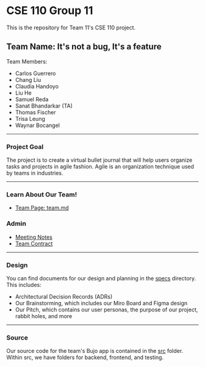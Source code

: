 # CSE 110 Group 11
This is the repository for Team 11's CSE 110 project.  

## Team Name: It's not a bug, It's a feature

Team Members:   
- Carlos Guerrero
- Chang Liu
- Claudia Handoyo
- Liu He 
- Samuel Reda
- Sanat Bhandarkar (TA)
- Thomas Fischer
- Trisa Leung
- Waynar Bocangel  
<hr></hr>

### Project Goal  

The project is to create a virtual bullet journal that will help users organize tasks and projects in agile fashion.
Agile is an organization technique used by teams in industries. 
<hr></hr> 

### Learn About Our Team!
- [Team Page: team.md](/admin/team.md)


### Admin 
- [Meeting Notes](/admin/meetings)
- [Team Contract](/admin/misc)
<hr></hr>


### Design
You can find documents for our design and planning in the [specs](/specs) directory. 
This includes:
- Architectural Decision Records (ADRs)
- Our Brainstorming, which includes our Miro Board and Figma design
- Our Pitch, which contains our user personas, the purpose of our project, rabbit holes, and more
<hr> </hr>

### Source
Our source code for the team's Bujo app is contained in the [src](/src) folder. Within src, we have folders for backend, frontend, and testing.




